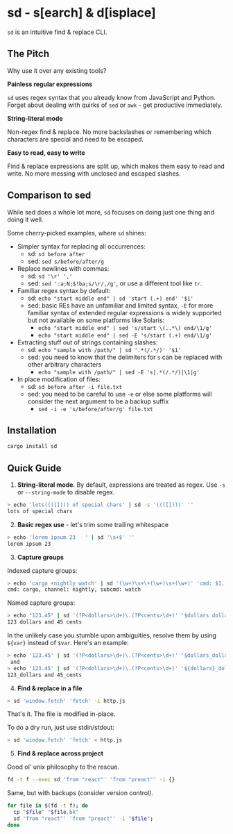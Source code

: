 # sd - s[earch] & d[isplace]

`sd` is an intuitive find & replace CLI.

## The Pitch

Why use it over any existing tools?

**Painless regular expressions**

`sd` uses regex syntax that you already know from JavaScript and Python. Forget about dealing with quirks of `sed` or `awk` - get productive immediately.

**String-literal mode**

Non-regex find & replace. No more backslashes or remembering which characters are special and need to be escaped.

**Easy to read, easy to write**

Find & replace expressions are split up, which makes them easy to read and write. No more messing with unclosed and escaped slashes.

## Comparison to sed

While sed does a whole lot more, `sd` focuses on doing just one thing and doing it well.

Some cherry-picked examples, where `sd` shines:

- Simpler syntax for replacing all occurrences:
  - sd: `sd before after`
  - sed: `sed s/before/after/g`
- Replace newlines with commas:
  - sd: `sd '\r' ','`
  - sed: `sed ':a;N;$!ba;s/\r/,/g'`, or use a different tool like `tr`.
- Familiar regex syntax by default:
  - sd: `echo "start middle end" | sd 'start (.+) end' '$1'`
  - sed: basic REs have an unfamiliar and limited syntax, `-E` for more familiar syntax of extended regular expressions is widely supported but not available on some platforms like Solaris:
    - `echo "start middle end" | sed 's/start \(..*\) end/\1/g'`
    - `echo "start middle end" | sed -E 's/start (.+) end/\1/g'`
- Extracting stuff out of strings containing slashes:
  - sd: `echo "sample with /path/" | sd '.*(/.*/)' '$1'`
  - sed: you need to know that the delimiters for `s` can be replaced with other arbitrary characters
    - `echo "sample with /path/" | sed -E 's|.*(/.*/)|\1|g'`
- In place modification of files:
  - sd: `sd before after -i file.txt`
  - sed: you need to be careful to use `-e` or else some platforms will consider the next argument to be a backup suffix
    - `sed -i -e 's/before/after/g' file.txt`

## Installation

```sh
cargo install sd
```

## Quick Guide

1. **String-literal mode**. By default, expressions are treated as regex. Use `-s` or `--string-mode` to disable regex.


```sh
> echo 'lots((([]))) of special chars' | sd -s '((([])))' ''
lots of special chars
```


2. **Basic regex use** - let's trim some trailing whitespace

```sh
> echo 'lorem ipsum 23   ' | sd '\s+$' ''
lorem ipsum 23
```

3. **Capture groups**

Indexed capture groups:

```sh
> echo 'cargo +nightly watch' | sd '(\w+)\s+\+(\w+)\s+(\w+)' 'cmd: $1, channel: $2, subcmd: $3'
cmd: cargo, channel: nightly, subcmd: watch
```

Named capture groups:

```sh
> echo "123.45" | sd '(?P<dollars>\d+)\.(?P<cents>\d+)' '$dollars dollars and $cents cents'
123 dollars and 45 cents
```

In the unlikely case you stumble upon ambiguities, resolve them by using `${var}` instead of `$var`. Here's an example:

```sh
> echo '123.45' | sd '(?P<dollars>\d+)\.(?P<cents>\d+)' '$dollars_dollars and $cents_cents'
 and 
> echo '123.45' | sd '(?P<dollars>\d+)\.(?P<cents>\d+)' '${dollars}_dollars and ${cents}_cents'
123_dollars and 45_cents
```

4. **Find & replace in a file**

```sh
> sd 'window.fetch' 'fetch' -i http.js
```

That's it. The file is modified in-place.

To do a dry run, just use stdin/stdout:

```sh
> sd 'window.fetch' 'fetch' < http.js 
```

5. **Find & replace across project**

Good ol' unix philosophy to the rescue.

```sh
fd -t f --exec sd 'from "react"' 'from "preact"' -i {}
```

Same, but with backups (consider version control).

```bash
for file in $(fd -t f); do
  cp "$file" "$file.bk"
  sd 'from "react"' 'from "preact"' -i "$file"; 
done
```
